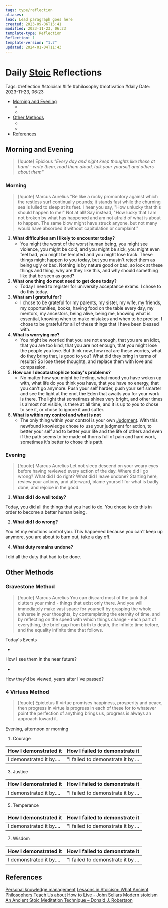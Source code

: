 ```yaml
---
tags: type/reflection
aliases: 
lead: Lead paragraph goes here
created: 2023-09-06T15:41
modified: 2023-11-23, 06:23
template-type: Reflection
Reflection: 1
template-version: "1.7"
updated: 2024-01-04T11:43
---
```



# Daily [Stoic](../SLIP-BOX/Stoicism.md) Reflections

Tags:  #reflection #stoicism #life #philosophy #motivation #daily 
Date: 2023-11-23, 06:23

- [Morning and Evening](#Morning%20and%20Evening)
	- [](#Morning%20and%20Evening#Morning%20and%20Evening#Morning|Morning)
	- [](#Morning%20and%20Evening#Morning%20and%20Evening#Evening|Evening)
- [Other Methods](#Other%20Methods)
	- [](#Other%20Methods#Other%20Methods#Gravestone%20Method|Gravestone%20Method)
	- [](#Other%20Methods#Other%20Methods#4%20Virtues%20Method|4%20Virtues%20Method)
- [References](#References)


## Morning and Evening

> [!quote] Epicious 
> _"Every day and night keep thoughts like these at hand - write them, read them aloud, talk your yourself and others about them"_

### Morning

> [!quote] Marcus Aurelius
> "Be like a rocky promontory against which the restless surf continually pounds; it stands fast while the churning sea is lulled to sleep at its feet. I hear you say, "How unlucky that this should happen to me!" Not at all! Say instead, "How lucky that I am not broken by what has happened and am not afraid of what is about to happen. The same blow might have struck anyone, but not many would have absorbed it without capitulation or complaint."

1. **What difficulties am I likely to encounter today?**
	- You might the worst of the worst human being, you might see violence, you might be cold, and you might be sick, you might even feel bad, you might be tempted and you might lose track. These things might happen to you today, but you mustn't reject them as being ugly or bad. Nothing is by nature good or bad, so look at these things and thing, why are they like this, and why should something like that be seen as good? 
2. **What one thing do most need to get done today?**
	- Today I need to register for university acceptance exams. I chose to do this today.
1. **What am I grateful for?**
	- I chose to be grateful for my parents, my sister, my wife, my friends, my opportunities, books, having food on the table every day, my mentors, my ancestors, being alive, being me, knowing what is essential, knowing when to make mistakes and when to be precise. I chose to be grateful for all of these things that I have been blessed with.
2. **What is worrying me?**
	- You might be worried that you are not enough, that you are an idiot, that you are too kind, that you are not enough, that you might lose the people you love. But think now, how real are these worries, what do they bring that, is good to you? What did they bring in terms of results? So lose these thoughts, and replace them with love and compassion. 
3. **How can I decatastrophize today's problems?**
	- No matter how you might be feeling, what mood you have woken up with, what life do you think you have, that you have no energy, that you can't go anymore. Push your self harder, push your self smarter and see the light at the end, the Eden that awaits you for your work is there. The light that sometimes shines very bright, and other times is almost not visible, is there at all time, and it is up to you to chose to see it, or chose to ignore it and suffer.
4. **What is within my control and what is not**
	- The only thing within your control is your own [Judgment](../SLIP-BOX/Control%20Over%20Judgment.md). With this newfound knowledge chose to use your judgment for action, to better your self and to better your life and the life of others and even if the path seems to be made of thorns full of pain and hard work, sometimes it's better to chose this path.

### Evening

> [!quote] Marcus Aurelius
> Let not sleep descend on your weary eyes before having reviewed every action of the day. Where did I go wrong? What did I do right? What did I leave undone? Starting here, review your actions, and afterward, blame yourself for what is badly done, and rejoice in the good.

1. **What did I do well today?**

Today, you did all the things that you had to do. You chose to do this in order to become a better human being. 

2. **What did I do wrong?**

You let my emotions control you. This happened because you can't keep up anymore, you are about to burn out, take a day off. 

4. **What duty remains undone?**

I did all the duty that had to be done.

## Other Methods

### Gravestone Method

> [!quote] Marcus Aurelius
> You can discard most of the junk that clutters your mind - things that exist only there. And you will immediately make vast space for yourself by grasping the whole universe in your thoughts, by contemplating the eternity of time, and by reflecting on the speed with which things change - each part of everything, the brief gap from birth to death, the infinite time before, and the equality infinite time that follows. 

Today's Events 

-

How I see them in the near future? 

-

How they'd be viewed, years after I've passed?

### 4 Virtues Method

> [!quote] Epictetus 
> If virtue promises happiness, prosperity and peace, then progress in virtue is progress in each of these for to whatever point the perfection of anything brings us, progress is always an approach toward it.

Evening, afternoon or morning

1. Courage 

| How I demonstrated it  | How I failed to demonstrate it |
| ------------------- | ---------------- |
| I demonstrated it by....                 | "I failed to demonstrate it by ...              |

3. Justice

| How I demonstrated it  | How I failed to demonstrate it |
| ------------------- | ---------------- |
| I demonstrated it by....                 | "I failed to demonstrate it by ...             

5. Temperance

| How I demonstrated it  | How I failed to demonstrate it |
| ------------------- | ---------------- |
| I demonstrated it by....                 | "I failed to demonstrate it by ...             

7. Wisdom

| How I demonstrated it  | How I failed to demonstrate it |
| ------------------- | ---------------- |
| I demonstrated it by....                 | "I failed to demonstrate it by ...             

## References

[Personal knowledge management](Personal%20knowledge%20management.md)
[Lessons in Stoicism: What Ancient Philosophers Teach Us about How to Live - John Sellars](https://books.google.cz/books/about/Lessons_in_Stoicism.html?id=ky84zQEACAAJ&redir_esc=y)
[Modern stoicism](https://modernstoicism.com/)
[An Ancient Stoic Meditation Technique – Donald J. Robertson](https://donaldrobertson.name/2017/03/22/an-ancient-stoic-meditation-technique/)


